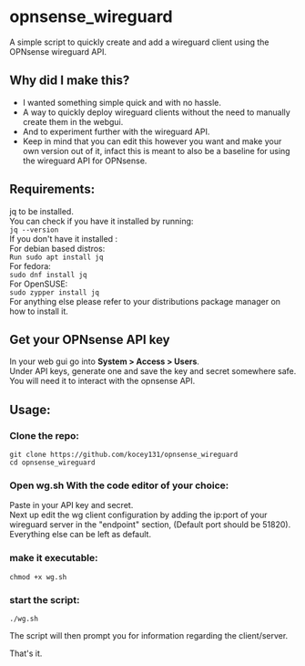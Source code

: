 
# opnsense_wireguard
A simple script to quickly create and add a wireguard client using the OPNsense wireguard API. 

## Why did I make this?

 - I wanted something simple quick and with no hassle.
 - A way to quickly deploy wireguard clients without the need
   to manually create them in the webgui.
 - And to experiment further with the wireguard API.
 - Keep in mind that you can edit this however you want and make your
   own version out of it, infact this is meant to also be a baseline for
   using the wireguard API for OPNsense.

## Requirements: 
jq to be installed. <br>
You can check if you have it installed by running: <br>
`jq --version` <br>
If you don't have it installed : <br>
For debian based distros: <br>
`Run sudo apt install jq` <br>
For fedora: <br>
`sudo dnf install jq` <br>
For OpenSUSE: <br>
`sudo zypper install jq` <br>
For anything else please refer to your distributions package manager on how to install it. 

## Get your OPNsense API key
In your web gui go into **System > Access > Users**. <br>
Under API keys, generate one and save the key and secret somewhere safe. <br>
You will need it to interact with the opnsense API. </p>

## Usage: 
### Clone the repo: 
`git clone https://github.com/kocey131/opnsense_wireguard` <br>
`cd opnsense_wireguard` 

### Open wg.sh With the code editor of your choice: 
 Paste in your API key and secret. <br>
Next up edit the wg client configuration by adding the ip:port of your wireguard server in the "endpoint" section, (Default port should be 51820). <br>
Everything else can be left as default. </p>

### make it executable: 
`chmod +x wg.sh`
### start the script: 
`./wg.sh`

The script will then prompt you for information regarding the client/server.

That's it.

